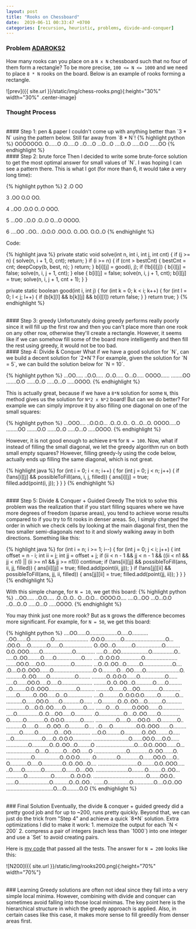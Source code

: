 ```yaml
---
layout: post
title: "Rooks on Chessboard"
date:  2019-06-11 00:33:47 +0700
categories: [recursion, heuristic, problems, divide-and-conquer]
---
```


### Problem [**ADAROKS2**][problem-link]

How many rooks can you place on a `N x N` chessboard such that no four of them form a rectangle? To be more precise, `100 <= N <= 1000` and we need to place `8 * N` rooks on the board. Below is an example of rooks forming a rectangle.

![prev]({{ site.url }}/static/img/chess-rooks.png){:height="30%" width="30%" .center-image}

### Thought Process

<br/>
#### Step 1: pen & paper
I couldn't come up with anything better than `3 * N` using the pattern below. Still far away from `8 * N`!
{% highlight python %}
OOOOOOO.
O......O
.O.....O
..O....O
...O...O
....O..O
.....O.O
......OO
{% endhighlight %}

<br/>
#### Step 2: brute force
Then I decided to write some brute-force solution to get the most optimal answer for small values of `N`. I was hoping I can see a pattern there. This is what I got (for more than 6, it would take a very long time):

{% highlight python %}
2
.O
OO

3
.OO
O.O
OO.

4
..OO
.O.O
O..O
OOO.

5
...OO
..O.O
.O..O
O...O
OOOO.

6
....OO
..OO..
.O.O.O
.OO.O.
O..OO.
O.O..O
{% endhighlight %}

Code:

{% highlight java %}
private static void solve(int n, int i, int j, int cnt) {
    if (j >= n) {
        solve(n, i + 1, 0, cnt);
        return;
    }
    if (i >= n) {
        if (cnt > bestCnt) {
            bestCnt = cnt;
            deepCopy(b, best, n);
        }
        return;
    }
    b[i][j] = good(i, j);
    if (!b[i][j]) {
        b[i][j] = false;
        solve(n, i, j + 1, cnt);
    } else {
        b[i][j] = false;
        solve(n, i, j + 1, cnt);
        b[i][j] = true;
        solve(n, i, j + 1, cnt + 1);
    }
}

private static boolean good(int i, int j) {
    for (int k = 0; k < i; k++) {
        for (int l = 0; l < j; l++) {
            if (b[k][l] && b[k][j] && b[i][l])
                return false;
        }
    }
    return true;
}
{% endhighlight %}

<br/>
#### Step 3: greedy
Unfortunately doing greedy performs really poorly since it will fill up the first row and then you can't place more than one rook on any other row, otherwise they'll create a rectangle. However, it seems like if we can somehow fill some of the board more intelligently and then fill the rest using greedy, it would not be too bad.

<br/>
#### Step 4: Divide & Conquer
What if we have a good solution for `N`, can we build a decent solution for `2*N`? For example, given the solution for `N = 5`, we can build the solution below for `N = 10`.

{% highlight python %}
...OO.....
..O.O.....
.O..O.....
O...O.....
OOOO......
........OO
.......O.O
......O..O
.....O...O
.....OOOO.
{% endhighlight %}

This is actually great, because if we have a `8*N` solution for some `N`, this method gives us the solution for `N*2 x N*2` board!
But can we do better? For example we can simply improve it by also filling one diagonal on one of the small squares:

{% highlight python %}
...OOO....
..O.O.O...
.O..O..O..
O...O...O.
OOOO.....O
........OO
.......O.O
......O..O
.....O...O
.....OOOO.
{% endhighlight %}

However, it is not good enough to achieve `8*N` for `N = 100`. Now, what if instead of filling the small diagonal, we let the greedy algorithm run on both small empty squares? However, filling greedy-ly using the code below, actually ends up filling the same diagonal, which is not great.

{% highlight java %}
for (int i = 0; i < n; i++) {
    for (int j = 0; j < n; j++) {
        if (!ans[i][j] && possibleToFill(ans, i, j, filled)) {
            ans[i][j] = true;
            filled.add(point(i, j));
        }
    }
}
{% endhighlight %}

<br/>
#### Step 5: Divide & Conquer + Guided Greedy
The trick to solve this problem was the realization that if you start filling squares where we have more degrees of freedom (sparse areas), you tend to achieve worse results compared to if you try to fit rooks in denser areas. So, I simply changed the order in which we check cells by looking at the main diagonal first, then the two smaller semi-diagonals next to it and slowly walking away in both directions. Something like this:

{% highlight java %}
for (int i = n; i >= 1; i--) {
    for (int j = 0; j < i; j++) {
        int offset = n - i;
        int ii = j;
        int jj = offset + j;
        if (ii < n - 1 && jj < n - 1 && ((ii < n1 && jj < n1) || (ii >= n1 && jj >= n1))) continue;
        if (!ans[ii][jj] && possibleToFill(ans, ii, jj, filled)) {
            ans[ii][jj] = true;
            filled.add(point(ii, jj));
        }
        if (!ans[jj][ii] && possibleToFill(ans, jj, ii, filled)) {
            ans[jj][ii] = true;
            filled.add(point(jj, ii));
        }
    }
}
{% endhighlight %}

With this simple change, for `N = 10`, we get this board:
{% highlight python %}
...OO.....
..O.O.....
.O..O..O..
O...O.O...
OOOO.O....
....O...OO
...O...O.O
..O...O..O
.....O...O
.....OOOO.
{% endhighlight %}

You may think just one more rook? But as `N` grows the difference becomes more significant. For example, for `N = 50`, we get this board:

{% highlight python %}
....OO......O...................O.....O...........
..OO.......O..............O.......................
.O.O.O...........O............................O...
.OO.O.....O...........O......O....................
O..OO...O...........O..................O..........
O.O..OOO.......O....................O.............
.....O....OO...................O...............O..
.....O..OO.........O......O.................O.....
....O..O.O.O...............O......................
.......OO.O.....O.O..................O............
...O..O..OO...O.........O....................O....
.O....O.O..OOO.......O...........................O
O..........O....OO......O.......................O.
...........O..OO.......O.................O........
..........O..O.O.O.......O.................O......
.....O.......OO.O.....O.....O.....................
.........O..O..OO...O............O......O.........
..O.........O.O..OOO...................O..........
.........O.......O....OO.............O............
.......O.........O..OO......O...O.................
....O...........O..O.O.O.O.........O..........O...
...........O.......OO.O.......O............O......
...O...........O..O..OO....O..........O...........
.............O....O.O..OO......O............O.....
.......O....O.........O.OOO.......O...............
.....O...............O..O....OO......O............
.O.................O....O..OO.......O.............
O.........O............O..O.O.O...........O.......
..............O.....O.....OO.O.....O...........O..
...........O......O......O..OO...O...........O....
..O.....O................O.O..OOO.......O.........
.........O........O...........O....OO.............
....O.O..........O............O..OO.........O.....
...O...................O.....O..O.O.O.............
........................O.......OO.O.....O.O......
...............O............O..O..OO...O.........O
..........................O....O.O..OOO.......O...
....................O....O..........O....OO......O
......................O.............O..OO.......O.
.................O.................O..O.O.O.......
.O..............O.............O.......OO.O.....O..
O............O.....O..............O..O..OO...O....
...........................O.........O.O..OOO.....
..O......O...........O............O.......O....OO.
......................O.........O.........O..OO...
............O................O...........O..O.O.O.
....................................O.......OO.O..
......O.....................O...........O..O..OO..
.......O...............O..............O....O.O..OO
................................O....O.........O.O
{% endhighlight %}

<br/>
### Final Solution
Eventually, the divide & conquer + guided greedy did a pretty good job and for up to ~200, runs pretty quickly. Beyond that, we can just do the trick from "Step 4" and achieve a quick `8*N` solution. Extra optimizations I did to make it work:
1. memoize the output for each `N < 200`
2. compress a pair of integers (each less than `1000`) into one integer and use a `Set<Integer>` to avoid creating pairs.

Here is [my code][my-solution] that passed all the tests. The answer for `N = 200` looks like this:

![N200]({{ site.url }}/static/img/rooks200.png){:height="70%" width="70%"}

<br/>
### Learning
Greedy solutions are often not ideal since they fall into a very simple local minima. However, combining with divide and conquer can sometimes avoid falling into those local minimas. The key point here is the hierarchical structure in which the greedy approach is applied. Also, in certain cases like this case, it makes more sense to fill greedily from denser areas first.

[problem-link]: https://www.codechef.com/MAY19A/problems/ADAROKS2
[my-solution]: https://www.codechef.com/viewsolution/24224964


























